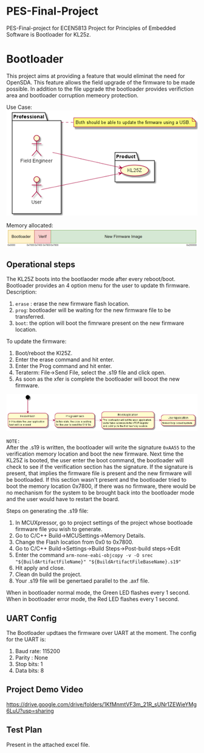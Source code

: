 # PES-Final-Project
PES-Final-project for ECEN5813
Project for Principles of Embedded Software is Bootloader for KL25z.       
# Bootloader
This project aims at providing a feature that would eliminat the need for OpenSDA. This feature allows the field upgrade of the firmware to be made possible. In addition to the file upgrade tthe bootloader provides verifiction area and bootloader corruption memeory protection.

Use Case:   
![ethe](resource/img1.png)

Memory allocated:  
![ethe](resource/flash_memory.PNG)

## Operational steps
The KL25Z boots into the bootlaoder mode after every reboot/boot. Bootloader provides an 4 option menu for the user to update th firmware.   
Description:   
1. `erase` : erase the new firmware flash location.    
2. `prog`: bootloader will be waiting for the new firmware file to be transferred.   
3. `boot`: the option will boot the fimrware present on the new firmware location.

To update the firmware:    
1. Boot/reboot the Kl25Z.   
2. Enter the erase command and hit enter.
3. Enter the Prog command and hit enter.
4. Teraterm: File->Send File, select the .s19 file and click open.
5. As soon as the xfer is complete the bootloader will booot the new firmware.

![ethe](resource/steps.png)

```NOTE:```   
After the .s19 is written, the bootloader will write the signature `0xAA55` to the verification memory location and boot the new firmware.
Next time the KL25Z is booted, the user enter the boot command, the bootloader will check to see if the verification section has the signature. If the signature is present, that implies the firmware file is present and the new firmware will be bootloaded. If this section wasn't present and the bootloader tried to boot the memory location 0x7800, if there was no firmware, there would be no mechanism for the system to be brought back into the bootloader mode and the user would have to restart the board.

Steps on generating the .s19 file:    
1. In MCUXpressor, go to project settings of the project whose bootloade firmware file you wish to generate.
2. Go to C/C++ Build->MCUSettings->Memory Details.
3. Change the Flash location from 0x0 to 0x7800.
4. Go to C/C++ Build->Settings->Build Steps->Post-build steps->Edit
5. Enter the command `arm-none-eabi-objcopy -v -O srec "${BuildArtifactFileName}" "${BuildArtifactFileBaseName}.s19"`
6. Hit apply and close.
7. Clean dn build the project.
8. Your .s19 file will be genertaed parallel to the .axf file.

When in bootloader normal mode, the Green LED flashes every 1 second.    
When in bootloader error mode, the Red LED flashes every 1 second.

## UART Config
The Bootloader updtaes the firmware over UART at the moment. The config for the UART is:   

1. Baud rate: 115200   
2. Parity : None   
3. Stop bits: 1   
4. Data bits: 8   

## Project Demo Video
https://drive.google.com/drive/folders/1KfMnmtVF3m_21R_sUNr1ZEWieYMg6LuU?usp=sharing
## Test Plan
Present in the attached excel file.

